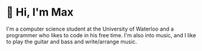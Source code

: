 # 👋 Hi, I'm Max

I'm a computer science student at the University of Waterloo and a programmer who likes to code in his free time. I'm also into music, and I like to play the guitar and bass and write/arrange music.
